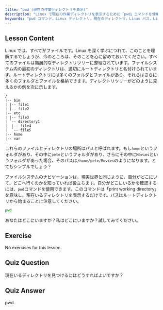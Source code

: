 ```yaml
---
title: "pwd (現在の作業ディレクトリを表示)"
description: "Linux で現在の作業ディレクトリを表示するために「pwd」コマンドを使用する方法を学びます。初心者向けに Linux ファイルシステムパスとナビゲーションを理解します。"
keywords: "pwd コマンド，Linux ディレクトリ，現在のディレクトリ，Linux パス，Linux チュートリアル，初心者向け Linux, Linux ガイド"
---
```


## Lesson Content

Linux では、すべてがファイルです。Linux を深く学ぶにつれて、このことを理解するでしょうが、今のところは、そのことを心に留めておいてください。すべてのファイルは階層的なディレクトリツリーに整理されています。ファイルシステム内の最初のディレクトリは、適切にルートディレクトリと名付けられています。ルートディレクトリには多くのフォルダとファイルがあり、それらはさらに多くのフォルダとファイルを格納できます。ディレクトリツリーがどのように見えるかの例を次に示します。

```plaintext
/
|-- bin
| |-- file1
| |-- file2
|-- etc
| |-- file3
| `-- directory1
|  |-- file4
|  `-- file5
|-- home
|-- var
```

これらのファイルとディレクトリの場所はパスと呼ばれます。もし`home`というフォルダがあり、その中に`pete`というフォルダがあり、さらにその中に`Movies`というフォルダがあった場合、そのパスは`/home/pete/Movies`のようになります。とてもシンプルでしょう？

ファイルシステムのナビゲーションは、現実世界と同じように、自分がどこにいて、どこへ行くのかを知っていれば役立ちます。自分がどこにいるかを確認するには、`pwd`コマンドを使用できます。このコマンドは「print working directory」を意味し、現在いるディレクトリを表示するだけです。パスはルートディレクトリから始まることに注意してください。

```bash
pwd
```

あなたはどこにいますか？私はどこにいますか？試してみてください。

## Exercise

No exercises for this lesson.

## Quiz Question

現在いるディレクトリを見つけるにはどうすればよいですか？

## Quiz Answer

pwd
